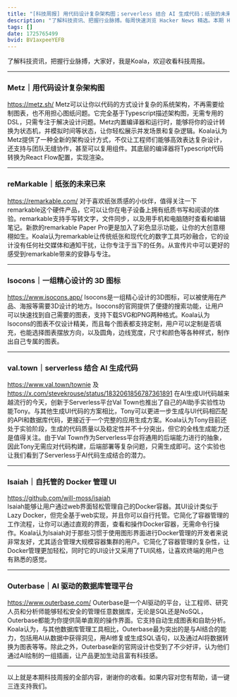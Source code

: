 ```yaml
---
title: "[科技周报] 用代码设计复杂架构图；serverless 结合 AI 生成代码；纸张的未来已来"
description: "了解科技资讯、把握行业脉搏。每周快速浏览 Hacker News 精选。本期 Hacker Newsletter 地址：https://mailchi.mp/hackernewsletter/715"
tags: []
date: 1725765499
bvid: BV1axpeeYEFB
---
```

了解科技资讯，把握行业脉搏，大家好，我是Koala，欢迎收看科技周报。

---

### Metz｜用代码设计复杂架构图
https://metz.sh/
Metz可以让你以代码的方式设计复杂的系统架构，不再需要绘制图表，也不用担心图纸问题。它完全基于Typescript描述架构图，无需专用的DSL，只需专注于解决设计问题。Metz内置编译器和运行时，能够将你的设计转换为状态机，并模拟时间等状态，让你轻松展示并发场景和复杂逻辑。Koala认为Metz提供了一种全新的架构设计方式，不仅让工程师们能够高效表达复杂设计，还支持与团队无缝协作，甚至可以复用组件。其底层的编译器将Typescript代码转换为React Flow配置，实现渲染。

---

### reMarkable｜纸张的未来已来
https://remarkable.com/
对于喜欢纸张质感的小伙伴，值得关注一下remarkable这个硬件产品，它可以让你在电子设备上拥有纸质书写和阅读的体验。remarkable支持手写转文字，文件同步，以及用手机和电脑随时查看和编辑笔记。新款的remarkable Paper Pro更是加入了彩色显示功能，让你的大创意栩栩如生。Koala认为remarkable让传统纸张和现代化的数字工具巧妙融合，它的设计没有任何社交媒体和通知干扰，让你专注于当下的任务。从宣传片中可以更好的感受到remarkable带来的安静与专注。

---

### Isocons｜一组精心设计的 3D 图标
https://www.isocons.app/ 
Isocons是一组精心设计的3D图标，可以被使用在产品、海报等需要3D设计的地方。Isocons的官网提供了便捷的搜索功能，让用户可以快速找到自己需要的图表，支持下载SVG和PNG两种格式。Koala认为Isocons的图表不仅设计精美，而且每个图表都支持定制，用户可以定制是否填充，也能选择图表摆放方向，以及圆角，边线宽度，尺寸和颜色等各种样式，制作出自己专属的图表。

---

### val.town｜serverless 结合 AI 生成代码
https://www.val.town/townie 及 https://x.com/stevekrouse/status/1832061856787361891 
在AI生成UI代码越来越流行的今天，创新于Serverless平台Val Town也推出了自己的AI助手实验性功能Tony。与其他生成UI代码的方案相比，Tony可以更进一步生成与UI代码相匹配的API和数据库代码，更接近于一个完整的应用生成方案。Koala认为Tony目前还处于实验阶段，生成的代码质量以及稳定性并不十分突出，但它的全栈生成能力还是值得关注。由于Val Town作为Serverless平台将通用的后端能力进行的抽象，因此Tony无需应对代码构建，后端部署等复杂问题，只需生成即可。这个实验也让我们看到了Serverless于AI代码生成结合的潜力。

---

### Isaiah｜自托管的 Docker 管理 UI
https://github.com/will-moss/isaiah  
Isaiah能够让用户通过web界面轻松管理自己的Docker容器。其UI设计类似于Lazy Docker，但完全基于web实现，并且你可以自行托管。它简化了容器管理的工作流程，让你可以通过直观的界面，查看和操作Docker容器，无需命令行操作。Koala认为Isaiah对于那些习惯于使用图形界面进行Docker管理的开发者来说非常友好，尤其适合管理大规模容器集群的用户。它简化了容器管理的复杂性，让Docker管理更加轻松，同时它的UI设计又采用了TUI风格，让喜欢终端的用户也有熟悉的感觉。

---

### Outerbase｜AI 驱动的数据库管理平台
https://www.outerbase.com/
Outerbase是一个AI驱动的平台，让工程师、研究人员和分析师能够轻松安全的管理任意数据库，无论是SQL还是NoSQL，Outerbase都能为你提供简单直观的操作界面。它支持自动生成图表和自助分析。Koala认为，与其他数据库管理工具相比，Outerbase最为突出的是与AI结合的能力，包括用AI从数据中获得洞见，用AI修复或生成SQL语句，以及通过AI将数据转换为图表等等。除此之外，Outerbase新的官网设计也受到了不少好评，认为他们通过AI绘制的一组插画，让产品更加生动且富有科技感。

---

以上就是本期科技周报的全部内容，谢谢你的收看。如果内容对您有帮助，请一键三连支持我们。

